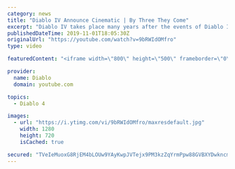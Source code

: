 ```yaml
---
category: news
title: "Diablo IV Announce Cinematic | By Three They Come"
excerpt: "Diablo IV takes place many years after the events of Diablo III, after millions have been slaughtered by the actions of the High Heavens and Burning Hells alike."
publishedDateTime: 2019-11-01T18:05:30Z
originalUrl: "https://youtube.com/watch?v=9bRWIdOMfro"
type: video

featuredContent: "<iframe width=\"800\" height=\"500\" frameborder=\"0\" src=\"https://www.youtube.com/embed/9bRWIdOMfro\" allow=\"accelerometer; autoplay; encrypted-media; gyroscope; picture-in-picture\" allowfullscreen></iframe>"

provider:
  name: Diablo
  domain: youtube.com

topics:
  - Diablo 4

images:
  - url: "https://i.ytimg.com/vi/9bRWIdOMfro/maxresdefault.jpg"
    width: 1280
    height: 720
    isCached: true

secured: "TVeIeMuoxG8RjEM4bLOUw9YAyKwpJVTejx9PM3kzZqYrmPpw88GVBXYDwkncmiHHAeQez7r+lNEYKwRc4SMrGqN/9A9/Jax9lIxPW//w6E3L58U+fqp1+V+NwtpM2RVdCDk9ogxqt+OktLsj3uWNRqe/3qhvd61I9eBVSFKMWDYfvPC+lqko6hlYvbvjCn+uYtcjWtpIz76ovqKCx198XMyccVux9sdIriB9C8rC1tX1J9NIGmPMAoJ/FByNgze9inqEiY8+t4ChtkomyLhdzw6gJSKd9W+iFME09fBZtJsguqcWarvwsEMvzqcIEnR7QeNxWrC0SizjEopyf9VBpIsVJXIzBS2UyWXe+rPm/FVg4tQKqTNt0ZncDWz+PPNwUlKBPDHdfZdrOE6Y3klVvkUx73CfC3fAUo8znw5Oi8/hTT9I1eXNf/7GjPeH6gfG;yWalUNY1QA4I6oTD5kBXdA=="
---
```



